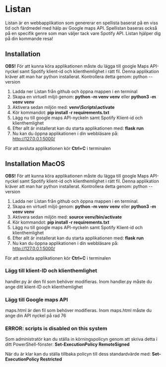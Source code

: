 # Listan

Listan är en webbapplikation som genererar en spellista baserat på en viss tid och färdmedel med hälp av Google maps API. Spellistan baseras också på en specifik genre som man väljer tack vare Spotify API. Listan hjälper dig på din kommande resa!

## Installation

**OBS!** För att kunna köra applikationen måste du lägga till google Maps API-nyckel samt Spotify klient-id och klienthemlighet i rätt fil. Denna applikation kräver att man har python installerat. Kontrollera detta genom: python --version

1. Ladda ner Listan från github och öppna mappen i en terminal
2. Skapa en virtuell miljö genom: **python -m venv venv** eller **python3 -m venv venv**
3. Aktivera sedan miljön med: **venv\Scripts\activate**
4. Kör kommandot: **pip install -r requirements.txt**
5. Lägg nu till google maps API-nyckeln samt Spotify Klient-id och klienthemlighet
6. Efter allt är installerat kan du starta applikationen med: **flask run**
7. Nu kan du öppna applikationen i din webbläsare på: http://127.0.0.1:5000/

För att avsluta applikationen kör **Ctrl+C** i terminalen

## Installation MacOS

**OBS!** För att kunna köra applikationen måste du lägga till google Maps API-nyckel samt Spotify klient-id och klienthemlighet i rätt fil. Denna applikation kräver att man har python installerat. Kontrollera detta genom: python --version

1. Ladda ner Listan från github och öppna mappen i en terminal. 
2. Skapa en virtuell miljö genom: **python -m venv venv** eller **python3 -m venv venv**
3. Aktivera sedan miljön med: **source venv/bin/activate**
4. Kör kommandot: **pip install -r requirements.txt**
5. Lägg nu till google maps API-nyckeln samt Spotify Klient-id och klienthemlighet
6. Efter allt är installerat kan du starta applikationen med: **flask run**
7. Nu kan du öppna applikationen i din webbläsare på: http://127.0.0.1:5000/

För att avsluta applikationen kör **Ctrl+C** i terminalen

### Lägg till klient-ID och klienthemlighet

handler.py är den fil som behöver modifieras. Inom handler.py måste du ange ditt klient-ID och klienthemlighet

### Lägg till Google maps API

maps.html är den fil som behöver modifieras. Inom maps.html måste du ange din API nyckel på rad 76

### ERROR: scripts is disabled on this system

Som administratör kan du ställa in körningspolicyn genom att skriva detta i ditt PowerShell-fönster: **Set-ExecutionPolicy RemoteSigned** 

När du är klar kan du ställa tillbaka policyn till dess standardvärde med: **Set-ExecutionPolicy Restricted**
